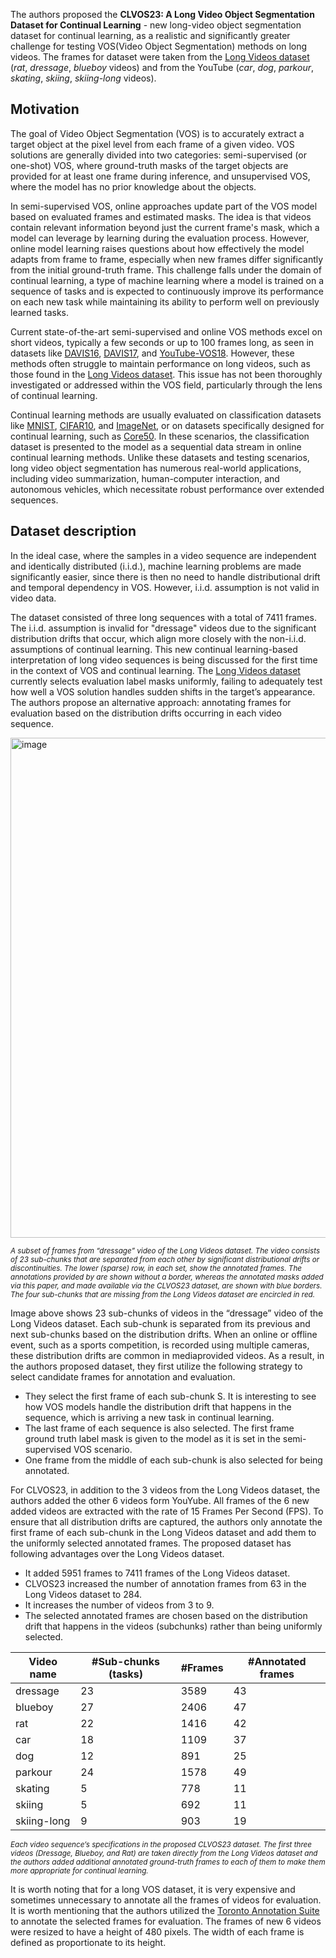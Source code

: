 The authors proposed the **CLVOS23: A Long Video Object Segmentation Dataset for Continual Learning** - new long-video object segmentation dataset for continual learning, as a realistic and significantly greater challenge for testing VOS(Video Object Segmentation) methods on long videos. The frames for dataset were taken from the [Long Videos dataset](https://www.kaggle.com/datasets/gvclsu/long-videos) (*rat*, *dressage*, *blueboy* videos) and from the YouTube (*car*, *dog*, *parkour*, *skating*, *skiing*, *skiing-long* videos).

## Motivation

The goal of Video Object Segmentation (VOS) is to accurately extract a target object at the pixel level from each frame of a given video. VOS solutions are generally divided into two categories: semi-supervised (or one-shot) VOS, where ground-truth masks of the target objects are provided for at least one frame during inference, and unsupervised VOS, where the model has no prior knowledge about the objects.

In semi-supervised VOS, online approaches update part of the VOS model based on evaluated frames and estimated masks. The idea is that videos contain relevant information beyond just the current frame's mask, which a model can leverage by learning during the evaluation process. However, online model learning raises questions about how effectively the model adapts from frame to frame, especially when new frames differ significantly from the initial ground-truth frame. This challenge falls under the domain of continual learning, a type of machine learning where a model is trained on a sequence of tasks and is expected to continuously improve its performance on each new task while maintaining its ability to perform well on previously learned tasks.

Current state-of-the-art semi-supervised and online VOS methods excel on short videos, typically a few seconds or up to 100 frames long, as seen in datasets like [DAVIS16](https://davischallenge.org/), [DAVIS17](https://davischallenge.org/), and [YouTube-VOS18](https://youtube-vos.org/). However, these methods often struggle to maintain performance on long videos, such as those found in the [Long Videos dataset](https://www.kaggle.com/datasets/gvclsu/long-videos). This issue has not been thoroughly investigated or addressed within the VOS field, particularly through the lens of continual learning.

Continual learning methods are usually evaluated on classification datasets like [MNIST](http://yann.lecun.com/exdb/mnist/), [CIFAR10](https://www.cs.toronto.edu/~kriz/cifar.html), and [ImageNet](https://www.image-net.org/), or on datasets specifically designed for continual learning, such as [Core50](https://vlomonaco.github.io/core50/). In these scenarios, the classification dataset is presented to the model as a sequential data stream in online continual learning methods. Unlike these datasets and testing scenarios, long video object segmentation has numerous real-world applications, including video summarization, human-computer interaction, and autonomous vehicles, which necessitate robust performance over extended sequences.

## Dataset description

In the ideal case, where the samples in a video sequence are independent and identically distributed (i.i.d.), machine learning problems are made significantly easier, since there is then no need to handle distributional drift and temporal dependency in VOS. However, i.i.d. assumption is not valid in video data.

The dataset consisted of three long sequences with a total of 7411 frames. The i.i.d. assumption is invalid for "dressage" videos due to the significant distribution drifts that occur, which align more closely with the non-i.i.d. assumptions of continual learning. This new continual learning-based interpretation of long video sequences is being discussed for the first time in the context of VOS and continual learning. The [Long Videos dataset](https://www.kaggle.com/datasets/gvclsu/long-videos) currently selects evaluation label masks uniformly, failing to adequately test how well a VOS solution handles sudden shifts in the target’s appearance. The authors propose an alternative approach: annotating frames for evaluation based on the distribution drifts occurring in each video sequence.

<img src="https://github.com/dataset-ninja/clvos23/assets/120389559/901b7f3a-9e3c-45ec-ac9b-693f1c9fc664" alt="image" width="800">

<span style="font-size: smaller; font-style: italic;">A subset of frames from “dressage” video of the Long Videos dataset. The video consists of 23 sub-chunks that are separated from each other by significant distributional drifts or discontinuities. The lower (sparse) row, in each set, show the annotated frames. The annotations provided by are shown without a border, whereas the annotated masks added via this paper, and made available via the CLVOS23 dataset, are shown with blue borders. The four sub-chunks that are missing from the Long Videos dataset are encircled in red.</span>

Image above shows 23 sub-chunks of videos in the “dressage” video of the Long Videos dataset. Each sub-chunk is separated from its previous and next sub-chunks based on the distribution drifts. When an online or offline event, such as a sports competition, is recorded using multiple cameras, these distribution drifts are common in mediaprovided videos. As a result, in the authors proposed dataset, they first utilize the following strategy to select candidate frames for annotation and evaluation.

- They select the first frame of each sub-chunk S. It is interesting to see how VOS models handle the distribution drift that happens in the sequence, which is arriving a new task in continual learning.
- The last frame of each sequence is also selected. The first frame ground truth label mask is given to the model as it is set in the semi-supervised VOS scenario.
- One frame from the middle of each sub-chunk is also selected for being annotated.

For CLVOS23, in addition to the 3 videos from the Long Videos dataset, the authors added the other 6 videos form YouYube. All frames of the 6 new added videos are extracted with the rate of 15 Frames Per Second (FPS). To ensure that all distribution drifts are captured, the authors only annotate the first frame of each sub-chunk in the Long Videos dataset and add them to the uniformly selected annotated frames. The proposed dataset has following advantages over the Long Videos dataset.

- It added 5951 frames to 7411 frames of the Long Videos dataset.
- CLVOS23 increased the number of annotation frames from 63 in the Long Videos dataset to 284.
- It increases the number of videos from 3 to 9.
- The selected annotated frames are chosen based on the distribution drift that happens in the videos (subchunks) rather than being uniformly selected.

| Video name  | #Sub-chunks (tasks) | #Frames | #Annotated frames |
| ----------- | ------------------- | ------- | ----------------- |
| dressage    | 23                  | 3589    | 43                |
| blueboy     | 27                  | 2406    | 47                |
| rat         | 22                  | 1416    | 42                |
| car         | 18                  | 1109    | 37                |
| dog         | 12                  | 891     | 25                |
| parkour     | 24                  | 1578    | 49                |
| skating     | 5                   | 778     | 11                |
| skiing      | 5                   | 692     | 11                |
| skiing-long | 9                   | 903     | 19                |

<span style="font-size: smaller; font-style: italic;">Each video sequence’s specifications in the proposed CLVOS23 dataset. The first three videos (Dressage, Blueboy, and Rat) are taken directly from the Long Videos dataset and the authors added additional annotated ground-truth frames to each of them to make them more appropriate for continual learning.</span>

It is worth noting that for a long VOS dataset, it is very expensive and sometimes unnecessary to annotate all the frames of videos for evaluation. It is worth mentioning that the authors utilized the [Toronto Annotation Suite](https://keymakr.com/) to annotate the selected frames for evaluation. The frames of new 6 videos were resized to have a height of 480 pixels. The width of each frame is defined as proportionate to its height.
